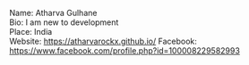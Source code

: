 Name: Atharva Gulhane  
Bio: I am new to development  
Place: India  
Website: https://atharvarockx.github.io/ 
Facebook: https://www.facebook.com/profile.php?id=100008229582993